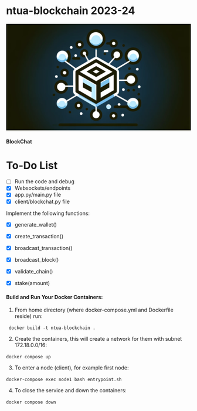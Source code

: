 # ntua-blockchain 2023-24

<p align="center">
  <img src="./images/logo.png" max-width="50%" />
</p>

#### BlockChat

# To-Do List
- [ ] Run the code and debug
- [X] Websockets/endpoints
- [X] app.py/main.py file
- [X] client/blockchat.py file

Implement the following functions:
- [x] generate_wallet()
- [x] create_transaction()
- [x] broadcast_transaction()
- [x] broadcast_block()
- [x] validate_chain()
- [x] stake(amount)


#### Build and Run Your Docker Containers:

1. From home directory (where docker-compose.yml and Dockerfile reside) run:

```  docker build -t ntua-blockchain . ```

2. Create the containers, this will create a network for them with subnet 172.18.0.0/16:

``` docker compose up ```

3. To enter a node (client), for example first node:

``` docker-compose exec node1 bash entrypoint.sh ```

4. To close the service and down the containers:

``` docker compose down ```
